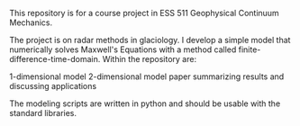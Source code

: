 This repository is for a course project in ESS 511 Geophysical Continuum Mechanics.

The project is on radar methods in glaciology. I develop a simple model that numerically solves Maxwell's Equations with a method called finite-difference-time-domain. Within the repository are:

1-dimensional model
2-dimensional model
paper summarizing results and discussing applications

The modeling scripts are written in python and should be usable with the standard libraries.
